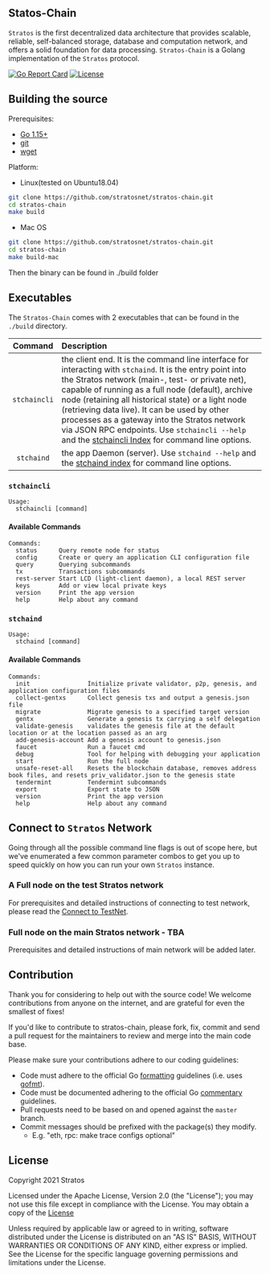 ## Statos-Chain

`Stratos` is the first decentralized data architecture that provides scalable, reliable, self-balanced storage, database and computation network, and offers a solid foundation for data processing.
`Stratos-Chain` is a Golang implementation of the `Stratos` protocol.

[![Go Report Card](https://goreportcard.com/badge/github.com/stratosnet/stratos-chain)](https://goreportcard.com/badge/github.com/stratosnet/stratos-chain)
[![License](https://img.shields.io/badge/License-Apache%202.0-blue.svg)](https://opensource.org/licenses/Apache-2.0)

## Building the source

Prerequisites:
* [Go 1.15+](https://golang.org/doc/install)
* [git](https://github.com/git-guides/install-git)
* [wget](https://phoenixnap.com/kb/wget-command-with-examples)

Platform:
* Linux(tested on Ubuntu18.04)
```bash
git clone https://github.com/stratosnet/stratos-chain.git
cd stratos-chain
make build
```
* Mac OS
```bash
git clone https://github.com/stratosnet/stratos-chain.git
cd stratos-chain
make build-mac
```

Then the binary can be found in ./build folder

## Executables

The `Stratos-Chain` comes with 2 executables that can be found in the `./build` directory.

|    Command          | Description        |
| :-----------:     | :---------------------------------------------------------------------------------------------------------------------------------------------------------------------------------------------------------------------------------------------------------------------------------------------------------------------------------------------------------------------------------------------------------------------------------------------------------------------------------------------------------------------------------------------------- |
|  `stchaincli`   | the client end. It is the command line interface for interacting with `stchaind`. It is the entry point into the Stratos network (main-, test- or private net), capable of running as a full node (default), archive node (retaining all historical state) or a light node (retrieving data live). It can be used by other processes as a gateway into the Stratos network via JSON RPC endpoints. Use `stchaincli --help` and the [stchaincli Index](https://github.com/stratosnet/stratos-chain/wiki/SC-Basic-Transaction-and-Query-Commands) for command line options. |
|   `stchaind`   | the app Daemon (server). Use `stchaind --help` and the [stchaind index](https://github.com/stratosnet/stratos-chain/wiki/SC-Basic-Transaction-and-Query-Commands) for command line options. |


### `stchaincli`
```
Usage:
  stchaincli [command]
```

#### Available Commands
```
Commands:
  status      Query remote node for status
  config      Create or query an application CLI configuration file
  query       Querying subcommands
  tx          Transactions subcommands
  rest-server Start LCD (light-client daemon), a local REST server
  keys        Add or view local private keys
  version     Print the app version
  help        Help about any command
```

### `stchaind`

```
Usage:
  stchaind [command]
```

#### Available Commands
```
Commands:
  init                Initialize private validator, p2p, genesis, and application configuration files
  collect-gentxs      Collect genesis txs and output a genesis.json file
  migrate             Migrate genesis to a specified target version
  gentx               Generate a genesis tx carrying a self delegation
  validate-genesis    validates the genesis file at the default location or at the location passed as an arg
  add-genesis-account Add a genesis account to genesis.json
  faucet              Run a faucet cmd
  debug               Tool for helping with debugging your application
  start               Run the full node
  unsafe-reset-all    Resets the blockchain database, removes address book files, and resets priv_validator.json to the genesis state
  tendermint          Tendermint subcommands
  export              Export state to JSON
  version             Print the app version
  help                Help about any command
```

## Connect to `Stratos` Network

Going through all the possible command line flags is out of scope here,
but we've enumerated a few common parameter combos to get you up to speed quickly
on how you can run your own `Stratos` instance.

### A Full node on the test Stratos network
For prerequisites and detailed instructions of connecting to test network, please read the [Connect to TestNet](https://github.com/stratosnet/stratos-chain-testnet).

### Full node on the main Stratos network - TBA
Prerequisites and detailed instructions of main network will be added later.

## Contribution

Thank you for considering to help out with the source code! We welcome contributions
from anyone on the internet, and are grateful for even the smallest of fixes!

If you'd like to contribute to stratos-chain, please fork, fix, commit and send a pull request
for the maintainers to review and merge into the main code base.

Please make sure your contributions adhere to our coding guidelines:

 * Code must adhere to the official Go [formatting](https://golang.org/doc/effective_go.html#formatting)
   guidelines (i.e. uses [gofmt](https://golang.org/cmd/gofmt/)).
 * Code must be documented adhering to the official Go [commentary](https://golang.org/doc/effective_go.html#commentary)
   guidelines.
 * Pull requests need to be based on and opened against the `master` branch.
 * Commit messages should be prefixed with the package(s) they modify.
   * E.g. "eth, rpc: make trace configs optional"

## License

Copyright 2021 Stratos

Licensed under the Apache License, Version 2.0 (the "License");
you may not use this file except in compliance with the License.
You may obtain a copy of the [License](http://www.apache.org/licenses/LICENSE-2.0)

Unless required by applicable law or agreed to in writing, software
distributed under the License is distributed on an "AS IS" BASIS,
WITHOUT WARRANTIES OR CONDITIONS OF ANY KIND, either express or implied.
See the License for the specific language governing permissions and
limitations under the License.